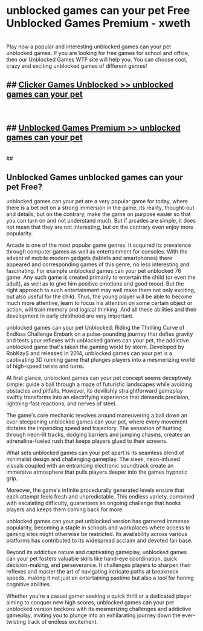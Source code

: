 # unblocked games can your pet  Free Unblocked Games Premium - xweth <br>
<br>
Play now a popular and interesting unblocked games can your pet unblocked games. If you are looking for free games for school and office, then our Unblocked Games WTF site will help you. You can choose cool, crazy and exciting unblocked games of different genres!


## ##  [Clicker Games Unblocked >> unblocked games can your pet](http://freeplayer.one?title=unblocked_games_can_your_pet&ref=UGames)
  <br>

##  ## [Unblocked Games Premium >> unblocked games can your pet](http://freeplayer.one?title=unblocked_games_can_your_pet&ref=UGames)
  <br>
  ##



## Unblocked Games unblocked games can your pet Free?

unblocked games can your pet are a very popular game for today, where there is a bet not on a strong immersion in the game, its reality, thought-out and details, but on the contrary, make the game on purpose easier so that you can turn on and not understand much. But if arcades are simple, it does not mean that they are not interesting, but on the contrary even enjoy more popularity.

Arcade is one of the most popular game genres. It acquired its prevalence through computer games as well as entertainment for consoles. With the advent of mobile modern gadgets (tablets and smartphones) there appeared and corresponding games of this genre, no less interesting and fascinating. For example unblocked games can your pet unblocked 76 game. Any such game is created primarily to entertain the child (or even the adult), as well as to give him positive emotions and good mood. But the right approach to such entertainment may well make them not only exciting, but also useful for the child. Thus, the young player will be able to become much more attentive, learn to focus his attention on some certain object or action, will train memory and logical thinking. And all these abilities and their development in early childhood are very important.

unblocked games can your pet Unblocked: Riding the Thrilling Curve of Endless Challenge
Embark on a pulse-pounding journey that defies gravity and tests your reflexes with unblocked games can your pet, the addictive unblocked game that's taken the gaming world by storm. Developed by RobKayS and released in 2014, unblocked games can your pet is a captivating 3D running game that plunges players into a mesmerizing world of high-speed twists and turns.

At first glance, unblocked games can your pet concept seems deceptively simple: guide a ball through a maze of futuristic landscapes while avoiding obstacles and pitfalls. However, its devilishly straightforward gameplay swiftly transforms into an electrifying experience that demands precision, lightning-fast reactions, and nerves of steel.

The game's core mechanic revolves around maneuvering a ball down an ever-steepening unblocked games can your pet, where every movement dictates the impending speed and trajectory. The sensation of hurtling through neon-lit tracks, dodging barriers and jumping chasms, creates an adrenaline-fueled rush that keeps players glued to their screens.

What sets unblocked games can your pet apart is its seamless blend of minimalist design and challenging gameplay. The sleek, neon-infused visuals coupled with an entrancing electronic soundtrack create an immersive atmosphere that pulls players deeper into the games hypnotic grip.

Moreover, the game's infinite procedurally generated levels ensure that each attempt feels fresh and unpredictable. This endless variety, combined with escalating difficulty, guarantees an ongoing challenge that hooks players and keeps them coming back for more.

unblocked games can your pet unblocked version has garnered immense popularity, becoming a staple in schools and workplaces where access to gaming sites might otherwise be restricted. Its availability across various platforms has contributed to its widespread acclaim and devoted fan base.

Beyond its addictive nature and captivating gameplay, unblocked games can your pet fosters valuable skills like hand-eye coordination, quick decision-making, and perseverance. It challenges players to sharpen their reflexes and master the art of navigating intricate paths at breakneck speeds, making it not just an entertaining pastime but also a tool for honing cognitive abilities.

Whether you're a casual gamer seeking a quick thrill or a dedicated player aiming to conquer new high scores, unblocked games can your pet unblocked version beckons with its mesmerizing challenges and addictive gameplay, inviting you to plunge into an exhilarating journey down the ever-twisting track of endless excitement.
